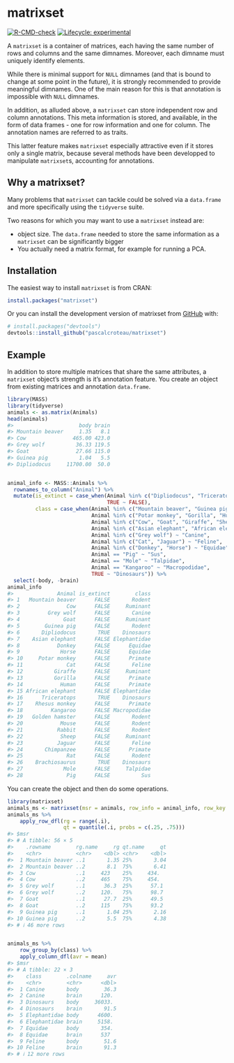 
<!-- README.md is generated from README.Rmd. Please edit that file -->

# matrixset

<!-- badges: start -->

[![R-CMD-check](https://github.com/pascalcroteau/matrixset/actions/workflows/R-CMD-check.yaml/badge.svg)](https://github.com/pascalcroteau/matrixset/actions/workflows/R-CMD-check.yaml)
[![Lifecycle:
experimental](https://img.shields.io/badge/lifecycle-experimental-orange.svg)](https://lifecycle.r-lib.org/articles/stages.html#experimental)
<!-- badges: end -->

A `matrixset` is a container of matrices, each having the same number of
rows and columns and the same dimnames. Moreover, each dimname must
uniquely identify elements.

While there is minimal support for `NULL` dimnames (and that is bound to
change at some point in the future), it is strongly recommended to
provide meaningful dimnames. One of the main reason for this is that
annotation is impossible with `NULL` dimnames.

In addition, as alluded above, a `matrixset` can store independent row
and column annotations. This meta information is stored, and available,
in the form of data frames - one for row information and one for column.
The annotation names are referred to as traits.

This latter feature makes `matrixset` especially attractive even if it
stores only a single matrix, because several methods have been
developped to manipulate `matrixset`s, accounting for annotations.

## Why a matrixset?

Many problems that `matrixset` can tackle could be solved via a
`data.frame` and more specifically using the `tidyverse` suite.

Two reasons for which you may want to use a `matrixset` instead are:

- object size. The `data.frame` needed to store the same information as
  a `matrixset` can be significantly bigger
- You actually need a matrix format, for example for running a PCA.

## Installation

The easiest way to install `matrixset` is from CRAN:

``` r
install.packages("matrixset")
```

Or you can install the development version of matrixset from
[GitHub](https://github.com/) with:

``` r
# install.packages("devtools")
devtools::install_github("pascalcroteau/matrixset")
```

## Example

In addition to store multiple matrices that share the same attributes, a
`matrixset` object’s strength is it’s annotation feature. You create an
object from existing matrices and annotation `data.frame`.

``` r
library(MASS)
library(tidyverse)
animals <- as.matrix(Animals)
head(animals)
#>                     body brain
#> Mountain beaver     1.35   8.1
#> Cow               465.00 423.0
#> Grey wolf          36.33 119.5
#> Goat               27.66 115.0
#> Guinea pig          1.04   5.5
#> Dipliodocus     11700.00  50.0


animal_info <- MASS::Animals %>% 
  rownames_to_column("Animal") %>% 
  mutate(is_extinct = case_when(Animal %in% c("Dipliodocus", "Triceratops", "Brachiosaurus") ~ TRUE,
                                TRUE ~ FALSE),
         class = case_when(Animal %in% c("Mountain beaver", "Guinea pig", "Golden hamster", "Mouse", "Rabbit", "Rat") ~ "Rodent",
                           Animal %in% c("Potar monkey", "Gorilla", "Human", "Rhesus monkey", "Chimpanzee") ~ "Primate",
                           Animal %in% c("Cow", "Goat", "Giraffe", "Sheep") ~ "Ruminant",
                           Animal %in% c("Asian elephant", "African elephant") ~ "Elephantidae",
                           Animal %in% c("Grey wolf") ~ "Canine",
                           Animal %in% c("Cat", "Jaguar") ~ "Feline",
                           Animal %in% c("Donkey", "Horse") ~ "Equidae",
                           Animal == "Pig" ~ "Sus",
                           Animal == "Mole" ~ "Talpidae",
                           Animal == "Kangaroo" ~ "Macropodidae",
                           TRUE ~ "Dinosaurs")) %>% 
  select(-body, -brain)
animal_info
#>              Animal is_extinct        class
#> 1   Mountain beaver      FALSE       Rodent
#> 2               Cow      FALSE     Ruminant
#> 3         Grey wolf      FALSE       Canine
#> 4              Goat      FALSE     Ruminant
#> 5        Guinea pig      FALSE       Rodent
#> 6       Dipliodocus       TRUE    Dinosaurs
#> 7    Asian elephant      FALSE Elephantidae
#> 8            Donkey      FALSE      Equidae
#> 9             Horse      FALSE      Equidae
#> 10     Potar monkey      FALSE      Primate
#> 11              Cat      FALSE       Feline
#> 12          Giraffe      FALSE     Ruminant
#> 13          Gorilla      FALSE      Primate
#> 14            Human      FALSE      Primate
#> 15 African elephant      FALSE Elephantidae
#> 16      Triceratops       TRUE    Dinosaurs
#> 17    Rhesus monkey      FALSE      Primate
#> 18         Kangaroo      FALSE Macropodidae
#> 19   Golden hamster      FALSE       Rodent
#> 20            Mouse      FALSE       Rodent
#> 21           Rabbit      FALSE       Rodent
#> 22            Sheep      FALSE     Ruminant
#> 23           Jaguar      FALSE       Feline
#> 24       Chimpanzee      FALSE      Primate
#> 25              Rat      FALSE       Rodent
#> 26    Brachiosaurus       TRUE    Dinosaurs
#> 27             Mole      FALSE     Talpidae
#> 28              Pig      FALSE          Sus
```

You can create the object and then do some operations.

``` r
library(matrixset)
animals_ms <- matrixset(msr = animals, row_info = animal_info, row_key = "Animal")
animals_ms %>% 
    apply_row_dfl(rg = range(.i),
                  qt = quantile(.i, probs = c(.25, .75)))   
#> $msr
#> # A tibble: 56 × 5
#>    .rowname        rg.name     rg qt.name     qt
#>    <chr>           <chr>    <dbl> <chr>    <dbl>
#>  1 Mountain beaver ..1       1.35 25%       3.04
#>  2 Mountain beaver ..2       8.1  75%       6.41
#>  3 Cow             ..1     423    25%     434.  
#>  4 Cow             ..2     465    75%     454.  
#>  5 Grey wolf       ..1      36.3  25%      57.1 
#>  6 Grey wolf       ..2     120.   75%      98.7 
#>  7 Goat            ..1      27.7  25%      49.5 
#>  8 Goat            ..2     115    75%      93.2 
#>  9 Guinea pig      ..1       1.04 25%       2.16
#> 10 Guinea pig      ..2       5.5  75%       4.38
#> # ℹ 46 more rows


animals_ms %>% 
    row_group_by(class) %>% 
    apply_column_dfl(avr = mean)
#> $msr
#> # A tibble: 22 × 3
#>    class        .colname     avr
#>    <chr>        <chr>      <dbl>
#>  1 Canine       body        36.3
#>  2 Canine       brain      120. 
#>  3 Dinosaurs    body     36033. 
#>  4 Dinosaurs    brain       91.5
#>  5 Elephantidae body      4600. 
#>  6 Elephantidae brain     5158. 
#>  7 Equidae      body       354. 
#>  8 Equidae      brain      537  
#>  9 Feline       body        51.6
#> 10 Feline       brain       91.3
#> # ℹ 12 more rows
```
